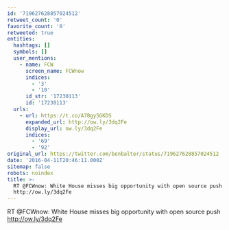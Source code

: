 ```yaml
---
id: '719627628857024512'
retweet_count: '0'
favorite_count: '0'
retweeted: true
entities:
  hashtags: []
  symbols: []
  user_mentions:
    - name: FCW
      screen_name: FCWnow
      indices:
        - '3'
        - '10'
      id_str: '17230113'
      id: '17230113'
  urls:
    - url: https://t.co/A7Bgy5GKDS
      expanded_url: http://ow.ly/3dq2Fe
      display_url: ow.ly/3dq2Fe
      indices:
        - '69'
        - '92'
original_url: https://twitter.com/benbalter/status/719627628857024512
date: '2016-04-11T20:46:11.000Z'
sitemap: false
robots: noindex
title: >-
  RT @FCWnow: White House misses big opportunity with open source push
  http://ow.ly/3dq2Fe
---
```


RT @FCWnow: White House misses big opportunity with open source push http://ow.ly/3dq2Fe